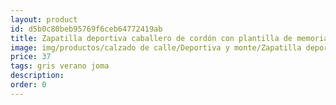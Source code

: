 ```yaml
---
layout: product
id: d5b0c80beb95769f6ceb64772419ab
title: Zapatilla deportiva caballero de cordón con plantilla de memoria 
image: img/productos/calzado de calle/Deportiva y monte/Zapatilla deportiva caballero de cordón con plantilla de memoria =37=gris verano joma.webp
price: 37
tags: gris verano joma
description: 
order: 0
---
```

